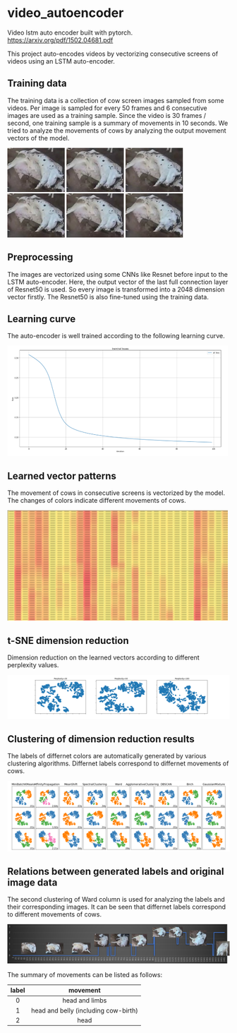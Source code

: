 # video_autoencoder
Video lstm auto encoder built with pytorch. https://arxiv.org/pdf/1502.04681.pdf

This project auto-encodes videos by vectorizing consecutive screens of videos using an LSTM auto-encoder.

## Training data
The training data is a collection of cow screen images sampled from some videos. Per image is sampled for every 50 frames and 6 consecutive images are used as a training sample. Since the video is 30 frames / second, one training sample is a summary of movements in 10 seconds. We tried to analyze the movements of cows by analyzing the output movement vectors of the model.
<p>
  <img src="https://github.com/shuuchen/video_autoencoder/blob/master/pregnant/all/pregnant/100.jpg" height="100" width="130" />
  <img src="https://github.com/shuuchen/video_autoencoder/blob/master/pregnant/all/pregnant/101.jpg" height="100" width="130" />
  <img src="https://github.com/shuuchen/video_autoencoder/blob/master/pregnant/all/pregnant/102.jpg" height="100" width="130" />
  <img src="https://github.com/shuuchen/video_autoencoder/blob/master/pregnant/all/pregnant/103.jpg" height="100" width="130" />
  <img src="https://github.com/shuuchen/video_autoencoder/blob/master/pregnant/all/pregnant/104.jpg" height="100" width="130" />
  <img src="https://github.com/shuuchen/video_autoencoder/blob/master/pregnant/all/pregnant/105.jpg" height="100" width="130" />
</p>

## Preprocessing
The images are vectorized using some CNNs like Resnet before input to the LSTM auto-encoder. Here, the output vector of the last full connection layer of Resnet50 is used. So every image is transformed into a 2048 dimension vector firstly. The Resnet50 is also fine-tuned using the training data.

## Learning curve
The auto-encoder is well trained according to the following learning curve.
<p>
  <img src="https://github.com/shuuchen/video_autoencoder/blob/master/train_loss.png" height="250" width="500" />
</p>

## Learned vector patterns
The movement of cows in consecutive screens is vectorized by the model. The changes of colors indicate different movements of cows.
<p>
  <img src="https://github.com/shuuchen/video_autoencoder/blob/master/learned_patterns.png" height="250" width="500"/>
</p>

## t-SNE dimension reduction
Dimension reduction on the learned vectors according to different perplexity values.
<p>
  <img src="https://github.com/shuuchen/video_autoencoder/blob/master/t-SNE.png" />
</p>

## Clustering of dimension reduction results
The labels of differnet colors are automatically generated by various clustering algorithms. Differnet labels correspond to differnet movements of cows.
<p>
  <img src="https://github.com/shuuchen/video_autoencoder/blob/master/cluster.png" />
</p>

## Relations between generated labels and original image data
The second clustering of Ward column is used for analyzing the labels and their corresponding images. It can be seen that differnet labels correspond to different movements of cows. 
<p>
  <img src="https://github.com/shuuchen/video_autoencoder/blob/master/original_data.png" />
</p>

The summary of movements can be listed as follows:

| label | movement |
| :---: | :---: |
| 0 | head and limbs |
| 1 | head and belly (including cow-birth) |
| 2 | head |

